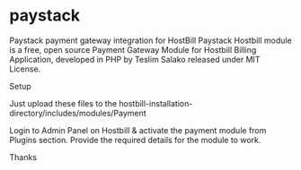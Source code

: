 # paystack
Paystack payment gateway integration for HostBill 
Paystack Hostbill module is a free, open source Payment Gateway Module for Hostbill Billing Application, developed in PHP by Teslim Salako released under MIT License.

Setup

Just upload these files to the hostbill-installation-directory/includes/modules/Payment

Login to Admin Panel on Hostbill & activate the payment module from Plugins section. Provide the required details for the module to work.

Thanks
